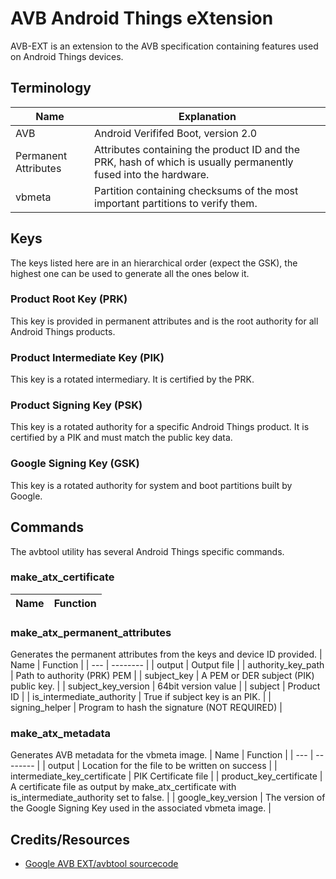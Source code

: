 # AVB Android Things eXtension
AVB-EXT is an extension to the AVB specification containing features used on Android Things devices.

## Terminology
| Name  | Explanation |
| ------------- | ------------- |
| AVB      | Android Verififed Boot, version 2.0 | 
| Permanent Attributes | Attributes containing the product ID and the PRK, hash of which is usually permanently fused into the hardware. |
| vbmeta | Partition containing checksums of the most important partitions to verify them. |
## Keys
The keys listed here are in an hierarchical order (expect the GSK), the highest one can be used to generate all the ones below it.
### Product Root Key (PRK)
This key is provided in permanent attributes and is the root authority for all Android Things products.

### Product Intermediate Key (PIK)
This key is a rotated intermediary. It is certified by the PRK.

### Product Signing Key (PSK)
This key is a rotated authority for a specific Android Things product. It is certified by a PIK and must match the public key data.

### Google Signing Key (GSK)
This key is a rotated authority for system and boot partitions built by Google.

## Commands
The avbtool utility has several Android Things specific commands. 
### make_atx_certificate
| Name | Function |
| ---  | -------- |

### make_atx_permanent_attributes
Generates the permanent attributes from the keys and device ID provided.
| Name | Function |
| ---  | -------- |
| output | Output file |
| authority_key_path | Path to authority (PRK) PEM |
| subject_key | A PEM or DER subject (PIK) public key. |
| subject_key_version | 64bit version value |
| subject | Product ID | 
| is_intermediate_authority | True if subject key is an PIK. |
| signing_helper | Program to hash the signature (NOT REQUIRED) | 
### make_atx_metadata
Generates AVB metadata for the vbmeta image.
| Name | Function |
| ---  | -------- |
| output | Location for the file to be written on success |
| intermediate_key_certificate | PIK Certificate file |
| product_key_certificate | A certificate file as output by make_atx_certificate with is_intermediate_authority set to false. |
| google_key_version | The version of the Google Signing Key used in the associated vbmeta image. |

## Credits/Resources
- [Google AVB EXT/avbtool sourcecode](https://android.googlesource.com/platform/external/avb/+/147b08db62f068c4fa76c3629f83d4282b614039)
